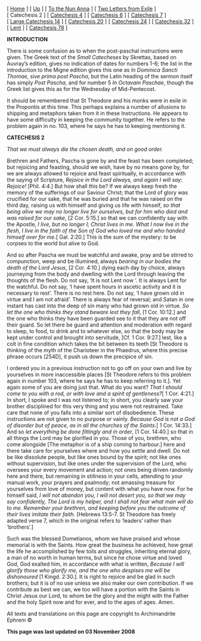 \[ [Home](index.md) \] \[ [Up](theodore.md) \] \[ [To the Nun Anna](Anna-ep.md) \] \[ [Two Letters from Exile](exile-epp.md) \] \[ Catechesis 2 \] \[ [Catechesis 4](ths04.md) \] \[ [Catechesis 6](ths06.md) \] \[ [Catechesis 7](ths07.md) \] \[ [Large Catechesis 14](ths14l.md) \] \[ [Catechesis 20](ths20.md) \] \[ [Catechesis 24](ths24.md) \] \[ [Catechesis 32](ths32.md) \] \[ [Lent](lent.md) \] \[ [Catechesis 78](Ths78.md) \]

**INTRODUCTION**

There is some confusion as to when the post-paschal instructions were given. The Greek text of the *Small Catecheses* by Skrettas, based on Auvray’s edition, gives no indication of dates for numbers 1-6; the list in the introduction to the Migne edition gives this one as *In Dominica Sancti Thomae, sive prima post Pascha*, but the Latin heading of the sermon itself has simply *Post Pascha*, and for number 5 *In Octavam Paschae*, though the Greek list gives this as for the Wednesday of Mid-Pentecost.

It should be remembered that St Theodore and his monks were in exile in the Propontis at this time. This perhaps explains a number of allusions to shipping and metaphors taken from it in these Instructions. He appears to have some difficulty in keeping the community together. He refers to the problem again in no. 103, where he says he has to keeping mentioning it.

**CATECHESIS 2**

*That we must always die the chosen death, and on good order.*

Brethren and Fathers, Pascha is gone by and the feast has been completed; but rejoicing and feasting, should we wish, have by no means gone by, for we are always allowed to rejoice and feast spiritually, in accordance with the saying of Scripture, *Rejoice in the Lord always, and again I will say: Rejoice!* \[Phil. 4:4.\] But how shall this be? If we always keep fresh the memory of the sufferings of our Saviour Christ; that the Lord of glory was crucified for our sake, that he was buried and that he was raised on the third day, raising us with himself and giving us life with himself, *so that being alive we may no longer live for ourselves, but for him who died and was raised for our sake*, \[2 Cor. 5:15.\] so that we can confidently say with the Apostle, *I live, but no longer I; Christ lives in me*. *What I now live in the flesh, I live in the faith of the Son of God who loved me and who handed himself over for me.*\[ Gal. 2:20.\] This is the sum of the mystery: to be corpses to the world but alive to God.

And so after Pascha we must be watchful and awake, pray and be stirred to compunction, weep and be illumined, always *bearing in our bodies the death of the Lord Jesus*, \[2 Cor. 4:10.\] dying each day by choice, always journeying from the body and dwelling with the Lord through leaving the thoughts of the flesh. Do not say, ‘It is not Lent now ‘. It is always Lent for the watchful. Do not say, ‘I have spent hours in ascetic activity and it is necessary to rest’. There is no rest here. Do not say, ‘I have grown old in virtue and I am not afraid’. There is always fear of reversal; and Satan in one instant has cast into the deep of sin many who had grown old in virtue. *So let the one who thinks they stand beware lest they fall*, \[1 Cor. 10:12.\] and the one who thinks they have been guarded see to it that they are not off their guard. So let there be guard and attention and moderation with regard to sleep, to food, to drink and to whatever else, so that the body may be kept under control and brought into servitude, \[Cf. 1 Cor. 9:27.\] lest, like a colt in fine condition which takes the bit between its teeth \[St Theodore is thinking of the myth of the Charioteer in the Phaedrus, where this precise phrase occurs \[254D\], it push us down the precipice of sin.

I ordered you in a previous instruction not to go off on your own and live by yourselves in more inaccessible places \[St Theodore refers to this problem again in number 103, where he says he has to keep referring to it.\]. Yet again some of you are doing just that. What do you want? *That I should come to you with a rod, or with love and a spirit of gentleness?*\[ 1 Cor. 4:21.\] In short, I spoke and I was not listened to; in short, you clearly saw your brother disciplined for this very thing and you were not restrained. Take care that none of you falls into a similar sort of disobedience. These instructions are not given to no purpose or vainly. *Because God is not a God of disorder but of peace, as in all the churches of the Saints.*\[ 1 Cor. 14:33.\] And so *let everything be done fittingly and in order*, \[1 Cor. 14:40.\] so that in all things the Lord may be glorified in you. Those of you, brethren, who come alongside \[The metaphor is of a ship coming to harbour.\] here and there take care for yourselves where and how you settle and dwell. Do not be like dissolute people, but like ones bound by the spirit; not like ones without supervision, but like ones under the supervision of the Lord, who oversees your every movement and action; not ones being driven randomly here and there, but remaining in stillness in your cells, attending to your manual work, your prayers and psalmody; not amassing treasure for yourselves from love of money, but content with what you have now. For he himself said, *I will not abandon you*, *I will not desert you, so that we may say confidently, The Lord is my helper, and I shall not fear what man will do to me. Remember your brethren, and keeping before you the outcome of their lives imitate their faith.* \[Hebrews 13:5-7. St Theodore has freely adapted verse 7, which in the original refers to ‘leaders’ rather than ‘brothers’.\]

Such was the blessed Dometianos, whom we have praised and whose memorial is with the Saints. How great the business he achieved, how great the life he accomplished by few toils and struggles, inheriting eternal glory, a man of no worth in human terms, but since he chose virtue and loved God, God exalted him, in accordance with what is written, *Because I will glorify those who glorify me, and the one who despises me will be dishonoured* \[1 Kingd. 2:30.\]. It is right to rejoice and be glad in such brothers; but it is of no use unless we also make our own contribution. If we contribute as best we can, we too will have a portion with the Saints in Christ Jesus our Lord, to whom be the glory and the might with the Father and the holy Spirit now and for ever, and to the ages of ages. Amen.   

All texts and translations on this page are copyright to Archimandrite Ephrem ©

**This page was last updated on 03 November 2008**
